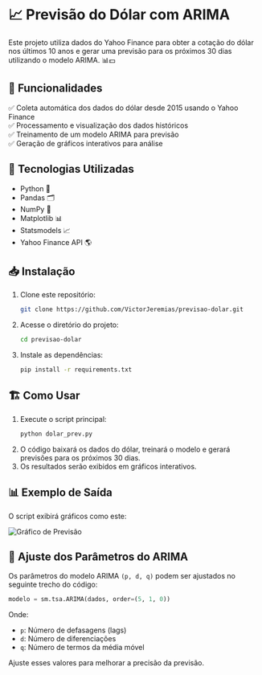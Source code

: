 # 📈 Previsão do Dólar com ARIMA

Este projeto utiliza dados do Yahoo Finance para obter a cotação do dólar nos últimos 10 anos e gerar uma previsão para os próximos 30 dias utilizando o modelo ARIMA. 📊💵

## 📌 Funcionalidades

✅ Coleta automática dos dados do dólar desde 2015 usando o Yahoo Finance  
✅ Processamento e visualização dos dados históricos  
✅ Treinamento de um modelo ARIMA para previsão  
✅ Geração de gráficos interativos para análise  

## 🚀 Tecnologias Utilizadas

- Python 🐍
- Pandas 🗂️
- NumPy 🔢
- Matplotlib 📊
- Statsmodels 📈
- Yahoo Finance API 🌎

## 📥 Instalação

1. Clone este repositório:
   ```sh
   git clone https://github.com/VictorJeremias/previsao-dolar.git
   ```

2. Acesse o diretório do projeto:
   ```sh
   cd previsao-dolar
   ```

3. Instale as dependências:
   ```sh
   pip install -r requirements.txt
   ```

## 🏗️ Como Usar

1. Execute o script principal:
   ```sh
   python dolar_prev.py
   ```
2. O código baixará os dados do dólar, treinará o modelo e gerará previsões para os próximos 30 dias.
3. Os resultados serão exibidos em gráficos interativos.

## 📊 Exemplo de Saída

O script exibirá gráficos como este:

![Gráfico de Previsão](https://via.placeholder.com/800x400.png?text=Previsao+do+Dolar)

## 📌 Ajuste dos Parâmetros do ARIMA

Os parâmetros do modelo ARIMA `(p, d, q)` podem ser ajustados no seguinte trecho do código:

```python
modelo = sm.tsa.ARIMA(dados, order=(5, 1, 0))
```

Onde:
- `p`: Número de defasagens (lags)
- `d`: Número de diferenciações
- `q`: Número de termos da média móvel

Ajuste esses valores para melhorar a precisão da previsão.


